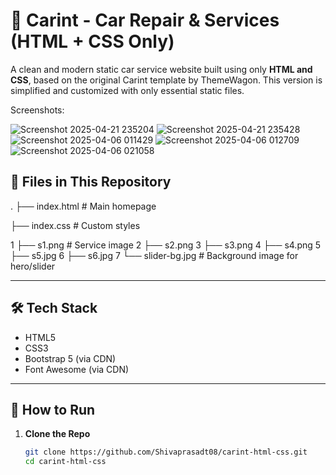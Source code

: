 # 🚗 Carint - Car Repair & Services (HTML + CSS Only)

A clean and modern static car service website built using only **HTML and CSS**, based on the original Carint template by ThemeWagon. This version is simplified and customized with only essential static files.

Screenshots:

 ![Screenshot 2025-04-21 235204](https://github.com/user-attachments/assets/4f1d5c13-90c3-408e-bd46-a271a32f5696)
 ![Screenshot 2025-04-21 235428](https://github.com/user-attachments/assets/8712bc0d-0aee-40f9-8807-b7c778079b6d)
 ![Screenshot 2025-04-06 011429](https://github.com/user-attachments/assets/33b0562e-471f-45f4-b962-bdfaade7bc96)
 ![Screenshot 2025-04-06 012709](https://github.com/user-attachments/assets/e56b1f66-44d5-42e4-b9a6-7eb90a3cf0c8)
 ![Screenshot 2025-04-06 021058](https://github.com/user-attachments/assets/17a42ae2-c2ef-4568-bfe1-21e93ec388dc)






## 📁 Files in This Repository

. ├── index.html # Main homepage

  ├── index.css # Custom styles

  1 ├── s1.png # Service image
  2 ├── s2.png 
  3 ├── s3.png 
  4 ├── s4.png 
  5 ├── s5.jpg 
  6 ├── s6.jpg 
  7 └── slider-bg.jpg # Background image for hero/slider

  ---

## 🛠️ Tech Stack

- HTML5
- CSS3
- Bootstrap 5 (via CDN)
- Font Awesome (via CDN)

---

## 🚀 How to Run

1. **Clone the Repo**
   ```bash
   git clone https://github.com/Shivaprasadt08/carint-html-css.git
   cd carint-html-css
